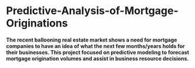 # Predictive-Analysis-of-Mortgage-Originations

#### The recent ballooning real estate market shows a need for mortgage companies to have an idea of what the next few months/years holds for their businesses. This project focused on predictive modeling to forecast mortgage origination volumes and assist in business resource decisions.
